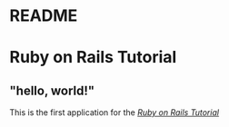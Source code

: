 # README

# Ruby on Rails Tutorial

## "hello, world!"

This is the first application for the
[*Ruby on Rails Tutorial*](https://www.railstutorial.org/)
